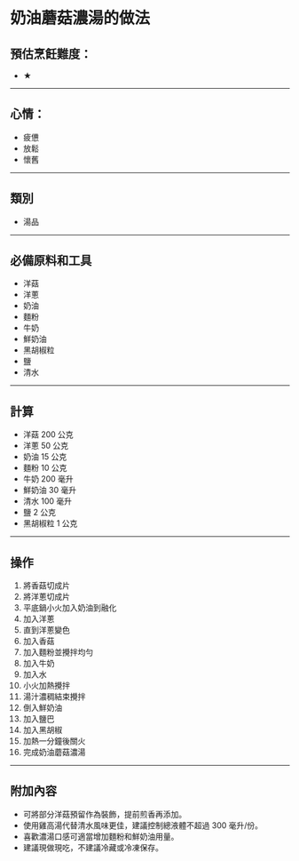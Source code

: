 # 奶油蘑菇濃湯的做法

## 預估烹飪難度：

- ★

---

## 心情：

- 疲憊
- 放鬆
- 懷舊

---

## 類別
- 湯品

---

## 必備原料和工具

- 洋菇  
- 洋蔥  
- 奶油  
- 麵粉  
- 牛奶  
- 鮮奶油  
- 黑胡椒粒  
- 鹽  
- 清水

---

## 計算

- 洋菇 200 公克  
- 洋蔥 50 公克  
- 奶油 15 公克  
- 麵粉 10 公克  
- 牛奶 200 毫升  
- 鮮奶油 30 毫升  
- 清水 100 毫升  
- 鹽 2 公克  
- 黑胡椒粒 1 公克

---

## 操作

1. 將香菇切成片
2. 將洋蔥切成片
3. 平底鍋小火加入奶油到融化
4. 加入洋蔥
5. 直到洋蔥變色
6. 加入香菇
7. 加入麵粉並攪拌均勻
8. 加入牛奶
9. 加入水
10. 小火加熱攪拌
11. 湯汁濃稠結束攪拌
12. 倒入鮮奶油
13. 加入鹽巴
14. 加入黑胡椒
15. 加熱一分鐘後關火
16. 完成奶油蘑菇濃湯

---

## 附加內容

- 可將部分洋菇預留作為裝飾，提前煎香再添加。  
- 使用雞高湯代替清水風味更佳，建議控制總液體不超過 300 毫升/份。  
- 喜歡濃湯口感可適當增加麵粉和鮮奶油用量。  
- 建議現做現吃，不建議冷藏或冷凍保存。

